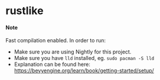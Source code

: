 # rustlike

#### Note
Fast compilation enabled. In order to run:
- Make sure you are using Nightly for this project.
- Make sure you have `lld` installed, eg. `sudo pacman -S lld`
- Explanation can be found here: https://bevyengine.org/learn/book/getting-started/setup/
